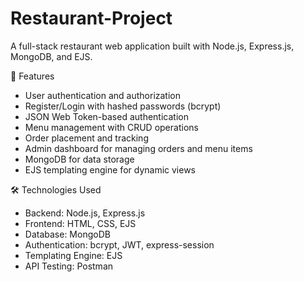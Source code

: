 # Restaurant-Project

A full-stack restaurant web application built with Node.js, Express.js, MongoDB, and EJS. 

🚀 Features

- User authentication and authorization
- Register/Login with hashed passwords (bcrypt)
- JSON Web Token-based authentication
- Menu management with CRUD operations
- Order placement and tracking
- Admin dashboard for managing orders and menu items
- MongoDB for data storage
- EJS templating engine for dynamic views

🛠️ Technologies Used

- Backend: Node.js, Express.js
- Frontend: HTML, CSS, EJS
- Database: MongoDB
- Authentication: bcrypt, JWT, express-session
- Templating Engine: EJS
- API Testing: Postman 



